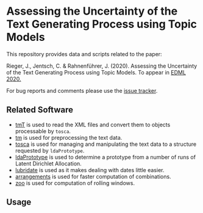 # Assessing the Uncertainty of the Text Generating Process using Topic Models
This repository provides data and scripts related to the paper: 

Rieger, J., Jentsch, C. &  Rahnenführer, J. (2020). Assessing the Uncertainty of the Text Generating Process using Topic Models. To appear in [EDML 2020.](https://imada.sdu.dk/Research/EDML/2020/)

For bug reports and comments please use the [issue tracker](https://github.com/JonasRieger/edml2020/issues).

## Related Software
* [tmT](https://github.com/Docma-TU/tmT) is used to read the XML files and convert them to objects processable by ``tosca``.
* [tm](https://CRAN.R-project.org/package=tm) is used for preprocessing the text data.
* [tosca](https://github.com/Docma-TU/tosca) is used for managing and manipulating the text data to a structure requested by ``ldaPrototype``.
* [ldaPrototype](https://github.com/JonasRieger/ldaPrototype) is used to determine a prototype from a number of runs of Latent Dirichlet Allocation.
* [lubridate](https://lubridate.tidyverse.org/) is used as it makes dealing with dates little easier.
* [arrangements](https://randy3k.github.io/arrangements/) is used for faster computation of combinations.
* [zoo](http://zoo.r-forge.r-project.org/) is used for computation of rolling windows.


## Usage
